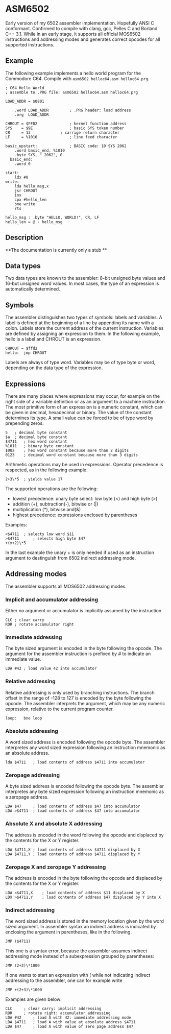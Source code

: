 # ASM6502
Early version of my 6502 assembler implementation. Hopefully ANSI C conformant. Confirmed to compile with clang, gcc, Pelles C and Borland C++ 3.1. While in an early stage, it supports all official MOS6502 instructions and addressing modes and generates correct opcodes for all supported instructions.


## Example
The following example implements a hello world program for the Commodore C64. Compile with `asm6502 helloc64.asm helloc64.prg`.

	; C64 Hello World
	; assemble to .PRG file: asm6502 helloc64.asm helloc64.prg

	LOAD_ADDR = $0801

		.word LOAD_ADDR			; .PRG header: load address
		.org  LOAD_ADDR

	CHROUT = $FFD2				; kernel function address
	SYS    = $9E				; basic SYS token number
	CR     = 13				; carrige return character
	LF     = %1010				; line feed character

	basic_upstart:				; BASIC code: 10 SYS 2062
		.word basic_end, %1010
		.byte SYS, " 2062", 0
	  basic_end:
		.word 0 

	start:
		ldx #0
	write:
		lda hello_msg,x
		jsr CHROUT
		inx
		cpx #hello_len
		bne write
		rts

	hello_msg :	.byte "HELLO, WORLD!", CR, LF
	hello_len =	@ - hello_msg


## Description
**The documentation is currently only a stub **

## Data types
Two data types are known to the assembler: 8-bit unsigned byte values and 16-but unsigned word values. In most cases, the type of an expression is automatically determined.

## Symbols
The assembler distinguishes two types of symbols: labels and variables. A label is defined at the beginning of a line by appending its name with a colon. Labels store the current address of the current instruction. Variables are defined by assigning an expression to them. In the following example, hello is a label and CHROUT is an expression. 

	CHROUT = $ffd2
	hello:	jmp CHROUT

Labels are always of type word. Variables may be of type byte or word, depending on the data type of the expression.

## Expressions
There are many places where expressions may occur, for example on the right side of a variable definition or as an argument to a machine instruction. The most primitive form of an expression is a numeric constant, which can be given in decimal, hexadecimal or binary. The value of the constant determines its type. A small value can be forced to be of type word by prepending zeros.

	5	; decimal byte constant
	$a 	; decimal byte constant
	$4711	; hex word constant
	%1011	; binary byte constant
	$00a	; hex word constant because more than 2 digits
	0123	; decimal word constant because more than 3 digits

Arithmetic operations may be used in expressions. Operator precedence is respected, as in the following example:

	2+3\*5	; yields value 17
	
The supported operations are the following:

  - lowest precedence: unary byte select: low byte (<) and high byte (>)
  - addition (+), subtraction(-), bitwise or (|)
  - multiplication (\*), bitwise and(&)
  - highest precedence: expressions enclosed by parentheses
  
Examples:

	<$4711	; selects low word $11
	>$4711		; selects high byte $47
	+(x+2)\*5

In the last example the unary + is only needed if used as an instruction argument to destinguish from 6502 indirect addressing mode.

## Addressing modes
The assembler supports all MOS6502 addressing modes.

### Implicit and accumulator addressing
Either no argument or accumulator is implicitly assumed by the instruction

	CLC	; clear carry
	ROR	; rotate accumulator right

### Immediate addressing
The byte sized argument is encoded in the byte following the opcode. The argument for the assembler instruction is prefixed by # to indicate an immediate value.

	LDA #42	; load value 42 into accumulator

### Relative addressing
Relative addressing is only used by branching instructions. The branch offset in the range of -128 to 127 is encoded by the byte following the opcode. The assembler interprets the argument, which may be any numeric expression, relative to the current program counter.

	loop:	bne loop

### Absolute addressing
A word sized address is encoded following the opcode byte. The assembler interpretes any word sized expression following an instruction mnemonic as an absolute address.

	lda	$4711	; load contents of address $4711 into accumulator

### Zeropage addressing
A byte sized address is encoded following the opcode byte. The assembler interpretes any byte sized expression following an instruction mnemonic as a zeropage address.

	LDA $47		; load contents of address $47 into accumulator
	LDA >$4711	; load contents of address $47 into accumulator

### Absolute X and absolute X addressing
The address is encoded in the word following the opcode and displaced by the contents for the X or Y register.

	LDA $4711,X	; load contents of address $4711 displaced by X
	LDA $4711,Y	; load contents of address $4711 displaced by Y

### Zeropage X and zeropage Y addressing
The address is encoded in the byte following the opcode and displaced by the contents for the X or Y register.

	LDA <$4711,X	; load contents of address $11 displaced by X
	LDX >$4711,Y	; load contents of address $47 displaced by Y into X

### Indirect addressing
The word sized address is stored in the memory location given by the word sized argument. In assembler syntax an indirect address is indicated by enclosing the argument in parentheses, like in the following.

	JMP ($4711)

This one is a syntax error, because the assembler assumes indirect addressing mode instead of a subexpression grouped by parentheses:

	JMP (2+3)\*1000

If one wants to start an expression with ( while not indicating indirect addressing to the assembler, one can for example write

	JMP +(2+3)\*1000

Examples are given below:

	CLC		; clear carry: implicit addressing
	ROR		; rotate right: accumulator addressing
	LDA #42		; load A with 42: immediate addressing mode
	LDA $4711	; load A with value at absolute address $4711
	LDA $47		; load A with value of zero page address $47
	